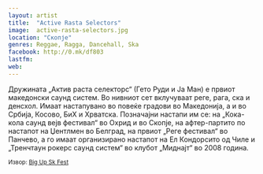 ```yaml
---
layout: artist
title:  "Active Rasta Selectors"
image:  active-rasta-selectors.jpg
location: "Скопје"
genres: Reggae, Ragga, Dancehall, Ska
facebook: http://0.mk/df803
lastfm:
web:
---
```


Дружината „Актив раста селекторс“ (Гето Руди и Ја Ман) е првиот македонски саунд систем. Во нивниот сет вклучуваат 
реге, рага, ска и денсхол. Имаат настапувано во повеќе градови во Македонија, а и во Србија, Косово, БиХ и Хрватска. 
Позначајни настапи им се: на „Кока-кола саунд вејв фестивал“ во Охрид и во Скопје, на афтер-партито по настапот на 
Џентлмен во Белград, на првиот „Реге фестивал“ во Панчево, а го имаат организирано настапот на Ел Кондорсито од Чиле и 
„Тренчтаун рокерс саунд систем“ во клубот „Миднајт“ во 2008 година.

<small>Извор: [Big Up Sk Fest](http://www.bigupsk.mk/)</small>
